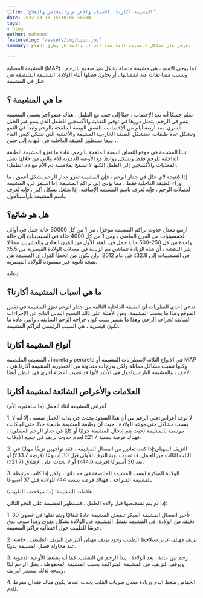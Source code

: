 ```yaml
---
title: 'المشيمة أكارتا: الأسباب والأعراض والمخاطر والعلاج'
date: 2022-03-16 15:10:00 +0200
tags:
- blog
author: mahmoud
featuredimg: "/assets/img/تتتت.jpg"
summary: تعرفي علي مشاكل المشيمة الملتصقة الاسباب والمخاطر وطرق العلاج

---
```

المشيمة المصابة (MAP) ، كما يوحي الاسم ، هي مشيمة متصلة بشكل غير صحيح بالرحم وتسبب مضاعفات عند انفصالها ، أو تحاول فصلها أثناء الولادة. المشيمة الملتصقة هي خلل في المشيمة.

## ما هي المشيمة ؟

نعلم جميعًا أنه بعد الإخصاب ، جنبًا إلى جنب مع الطفل ، هناك عضو آخر يسمى المشيمة ينمو في الرحم. يتمثل دورها في توفير التغذية والأكسجين للطفل الذي ينمو عبر الحبل السري. بعد أربعة أيام من الإخصاب ، تلتصق البيضة الملقحة بالرحم وتبدأ في النمو وتشكل عدة طبقات. ستشكل الطبقة الخارجية المشيمة والأغشية التي تشكل كيس الماء ، بينما ستتطور الطبقة الداخلية في النهاية إلى جنين.

تبدأ المشيمة في موقع التصاق البيضة الملقحة بالرحم. عادة ما تغزو المشيمة الطبقة الداخلية للرحم فقط وتشكل روابط مع الأوعية الدموية للأم والتي من خلالها تصل المغذيات والأكسجين إلى الطفل (لكنها لا تسمح بملامسة دم الأم مع دم الطفل).

إذا كنتيجة لأي خلل في جدار الرحم ، فإن المشيمة تغزو جدار الرحم بشكل أعمق ، ما وراء الطبقة الداخلية فقط ، مما يؤدي إلى تراكم المشيمة. إذا استمر غزو المشيمة لعضلات الرحم ، فإنه يُعرف باسم المشيمة الإضافية. إذا تغلغل بشكل أكبر ، فإنه يُعرف باسم المشيمة باراسيتامول.

## هل هو شائع؟

ارتفع معدل حدوث تراكم المشيمة مؤخرًا ، من 1 من كل 30000 حالة حمل في أوائل الخمسينيات من القرن الماضي ، ومن 1 من كل 4000 حالة في السبعينيات إلى حالة واحدة من كل 250-500 حالة حمل في العقد الأول من القرن الحادي والعشرين. مما لا يثير الدهشة ، أن هذه الزيادة تتماشى مع الزيادة في معدلات الولادة القيصرية من 5.5٪ في السبعينيات إلى 32.8٪ في عام 2012. ولن يكون من الخطأ القول إن المشيمة هي نتيجة ثانوية غير مقصودة للولادة القيصرية.

دعاية

## ما هي أسباب المشيمة أكارتا؟

تدعي إحدى النظريات أن الطبقة الداخلية التالفة من جدار الرحم تعزز المشيمة في نفس الموقع وهذا ما يسبب المشيمة. ومن الأمثلة على ذلك النسيج الندبي الناتج عن الإجراءات السابقة لجراحة الرحم. وهذا ما يفسر سبب كون جراحة الرحم السابقة ، والتي عادة ما تكون قيصرية ، هي السبب الرئيسي لتراكم المشيمة.

## أنواع المشيمة أكارتا

المشيمة الملتصقة ، increta و percreta هي الأنواع الثلاثة لاضطرابات المشيمة أو MAP ، وكلها تسبب مشاكل مماثلة ولكن بدرجات متفاوتة من الخطورة. المشيمة أكارتا هي الأخف ، والمشيمة الباراسيتامول هي الأشد لأنها قد تصيب أعضاء أخرى في البطن أيضًا.

## العلامات والأعراض الشائعة لمشيمة أكارتا

أعراض المشيمة أثناء الحمل:(ما ستختبره الأم)

1\. لا توجد أعراض:على الرغم من أن هذا الشذوذ يحدث في بداية الحمل نفسه ، إلا أنه لا يسبب مشاكل حتى موعد الولادة ، حيث أن وظيفة المشيمة طبيعية جدًا. حتى لو كانت مرتبطة بالمشيمة (حيث يتم إدخال المشيمة جزئيًا أو كليًا في جدار الرحم السفلي) ، فهناك فرصة بنسبة 21.7٪ لعدم حدوث نزيف في جميع الأوقات.

2\. النزيف المهبلي:إذا كنت تعانين من انفصال المشيمة ، فقد تواجهين نزيفًا مهبليًا في الثلث الثالث من الحمل. قد تحدث نوبة النزف الأولى قبل 30 أسبوعًا (فرصة 33.7٪) أو بعد 30 أسبوعًا (فرصة 44.6٪) أو لا تحدث على الإطلاق (21.7٪).

3\. الولادة المبكرة:ليست المشيمة الملتصقة في حد ذاتها ، ولكن إذا كانت مرتبطة بالمشيمة المنزاحة ، فهناك فرصة بنسبة 44٪ للولادة قبل 37 أسبوعًا.

علامات المشيمة: (ما سيلاحظه الطبيب)

إذا لم يتم تشخيصها قبل ولادة الطفل ، فستظهر المشيمة على النحو التالي:

1\. تأخير انفصال المشيمة المبكر:تنفصل المشيمة عادةً تلقائيًا ويتم نقلها في غضون 30 دقيقة من الولادة. في المشيمة تفشل المشيمة في الولادة بشكل عفوي وهذا سوف يدق جرسًا للطبيب حول احتمالية تراكم المشيمة.

2\. نزيف مهبلي غزير:سيلاحظ الطبيب وجود نزيف مهبلي أكثر من النزيف الطبيعي ، خاصة عند محاولة فصل المشيمة يدويًا.

3\. رحم لين:عادة ، بعد الولادة ، يبدأ الرحم في التصلب. كما أنه يضغط الأوعية الدموية ويوقف النزيف. في المشيمة المتراكمة بسبب المشيمة المحفوظة ، يظل الرحم لينًا ونتيجة لذلك يستمر النزيف.

4\. انخفاض ضغط الدم وزيادة معدل ضربات القلب:يحدث عندما يكون هناك فقدان مفرط للدم.